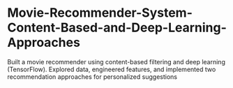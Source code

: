 # Movie-Recommender-System-Content-Based-and-Deep-Learning-Approaches
Built a movie recommender using content-based filtering and deep learning (TensorFlow). Explored data, engineered features, and implemented two recommendation approaches for personalized suggestions

